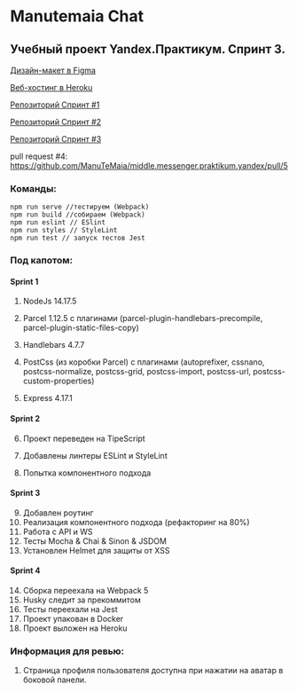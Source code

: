 Manutemaia Chat
======

## Учебный проект Yandex.Практикум. Спринт 3.

[Дизайн-макет в Figma](https://www.figma.com/file/LTUtHdbBdjjGonMOwMMljk/Manutemaia-Chat?node-id=0%3A1)

[Веб-хостинг в Heroku](https://manuchat.herokuapp.com)

[Репозиторий Спринт #1](https://github.com/ManuTeMaia/middle.messenger.praktikum.yandex/tree/sprint_1)

[Репозиторий Спринт #2](https://github.com/ManuTeMaia/middle.messenger.praktikum.yandex/tree/sprint_2)

[Репозиторий Спринт #3](https://github.com/ManuTeMaia/middle.messenger.praktikum.yandex/tree/sprint_3)

pull request #4: https://github.com/ManuTeMaia/middle.messenger.praktikum.yandex/pull/5

### Команды:

```
npm run serve //тестируем (Webpack)
npm run build //собираем (Webpack)
npm run eslint // ESlint
npm run styles // StyleLint
npm run test // запуск тестов Jest

```

### Под капотом: 

#### Sprint 1

1. NodeJs 14.17.5

2. Parcel 1.12.5 c плагинами (parcel-plugin-handlebars-precompile, parcel-plugin-static-files-copy)

3. Handlebars 4.7.7

4. PostCss (из коробки Parcel) c плагинами (autoprefixer, cssnano, postcss-normalize, postcss-grid, postcss-import, postcss-url, postcss-custom-properties)

5. Express 4.17.1

#### Sprint 2

6. Проект переведен на TipeScript

7. Добавлены линтеры ESLint и StyleLint

8. Попытка компонентного подхода

#### Sprint 3

9. Добавлен роутинг
10. Реализация компонентного подхода (рефакторинг на 80%)
11. Работа с API и WS
12. Тесты Mocha & Chai & Sinon & JSDOM
13. Установлен Helmet для защиты от XSS

#### Sprint 4

14. Сборка переехала на Webpack 5 
15. Husky следит за прекоммитом
16. Тесты переехали на Jest
17. Проект упакован в Docker
18. Проект выложен на Heroku

### Информация для ревью:

1. Страница профиля пользователя доступна при нажатии на аватар в боковой панели.
